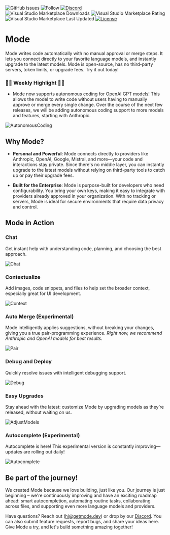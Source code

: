 ![GitHub issues](https://img.shields.io/github/issues/modedevteam/mode)
![Follow](https://img.shields.io/twitter/follow/modedevteam?style=social)
[![Discord](https://img.shields.io/badge/Discord-Join%20Us-blue)](https://discord.gg/FRDxms57pG)
![Visual Studio Marketplace Downloads](https://img.shields.io/visual-studio-marketplace/d/aruna-labs.mode)
![Visual Studio Marketplace Rating](https://img.shields.io/visual-studio-marketplace/stars/aruna-labs.mode)
![Visual Studio Marketplace Last Updated](https://img.shields.io/visual-studio-marketplace/last-updated/aruna-labs.mode)
[![License](https://img.shields.io/badge/License-MIT-blue)](LICENSE)

# Mode

Mode writes code automatically with no manual approval or merge steps. It lets you connect directly to your favorite language models, and instantly upgrade to the latest models. Mode is open-source, has no third-party servers, token limits, or upgrade fees. Try it out today!

### 🌟🌟 Weekly Highlight 🌟🌟

* Mode now supports autonomous coding for OpenAI GPT models! This allows the model to write code without users having to manually approve or merge every single change. Over the course of the next few releases, we will be adding autonomous coding support to more models and features, starting with Anthropic.

![AutonomousCoding](https://cdn.jsdelivr.net/gh/modedevteam/mode-assets/AutoCode.gif)

## Why Mode?

- **Personal and Powerful**: Mode connects directly to providers like Anthropic, OpenAI, Google, Mistral, and more&mdash;your code and interactions stay private. Since there's no middle layer, you can instantly upgrade to the latest models without relying on third-party tools to catch up or pay their upgrade fees.

- **Built for the Enterprise**: Mode is purpose-built for developers who need configurability. You bring your own keys, making it easy to integrate with providers already approved in your organization. With no tracking or servers, Mode is ideal for secure environments that require data privacy and control.

## Mode in Action

### Chat
Get instant help with understanding code, planning, and choosing the best approach.

![Chat](https://cdn.jsdelivr.net/gh/modedevteam/mode-assets/Chat.gif)

### Contextualize
Add images, code snippets, and files to help set the broader context, especially great for  UI development.

![Context](https://cdn.jsdelivr.net/gh/modedevteam/mode-assets/Context.gif)

### Auto Merge (Experimental)
Mode intelligently applies suggestions, without breaking your changes, giving you a true pair-programming experience. *Right now, we recommend Anthropic and OpenAI models for best results.*

![Pair](https://cdn.jsdelivr.net/gh/modedevteam/mode-assets/ApplyChanges.gif)

### Debug and Deploy
Quickly resolve issues with intelligent debugging support.

![Debug](https://cdn.jsdelivr.net/gh/modedevteam/mode-assets/Context.gif)

### Easy Upgrades
Stay ahead with the latest: customize Mode by upgrading models as they’re released, without waiting on us.

![AdjustModels](https://cdn.jsdelivr.net/gh/modedevteam/mode-assets/AdjustModels.gif)

### Autocomplete (Experimental)

Autocomplete is here! This experimental version is constantly improving—updates are rolling out daily!

![Autocomplete](https://cdn.jsdelivr.net/gh/modedevteam/mode-assets/Autocomplete.gif)

## Be part of the journey!

We created Mode because we love building, just like you. Our journey is just beginning – we're continuously improving and have an exciting roadmap ahead: smart autocompletion, automating routine tasks, collaborating across files, and supporting even more language models and providers.

Have questions? Reach out (hi@getmode.dev) or drop by our [Discord](https://discord.gg/FRDxms57pG). You can also submit feature requests, report bugs, and share your ideas here. Give Mode a try, and let's build something amazing together!